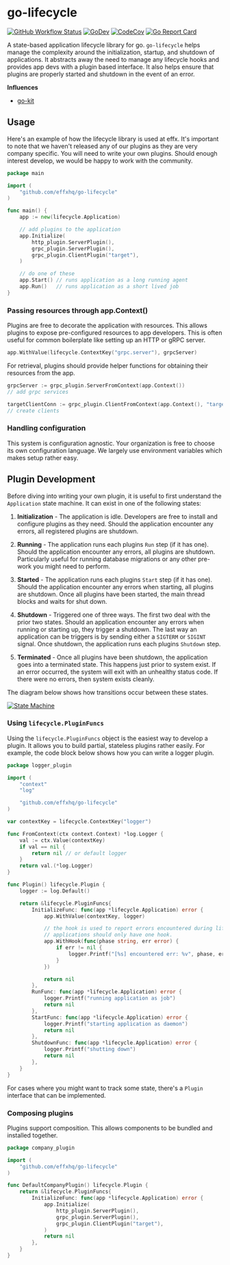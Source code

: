 # go-lifecycle

[![GitHub Workflow Status](https://github.com/effxhq/go-lifecycle/workflows/branch/badge.svg)](#tbd)
[![GoDev](https://img.shields.io/badge/go.dev-reference-007d9c?logo=go&logoColor=white&style=flat-square)](https://pkg.go.dev/github.com/effxhq/go-lifecycle?tab=doc)
[![CodeCov](https://codecov.io/gh/effxhq/go-lifecycle/branch/main/graph/badge.svg)](https://codecov.io/gh/effxhq/go-lifecycle)
[![Go Report Card](https://goreportcard.com/badge/effxhq/go-lifecycle)](https://goreportcard.com/report/effxhq/go-lifecycle)

A state-based application lifecycle library for go. `go-lifecycle` helps manage the complexity around the
initialization, startup, and shutdown of applications. It abstracts away the need to manage any lifecycle hooks and
provides app devs with a plugin based interface. It also helps ensure that plugins are properly started and shutdown
in the event of an error.

**Influences**

* [go-kit](https://github.com/go-kit/kit)

## Usage

Here's an example of how the lifecycle library is used at effx. It's important to note that we haven't released any of
our plugins as they are very company specific. You will need to write your own plugins. Should enough interest develop,
we would be happy to work with the community.

```go
package main

import (
	"github.com/effxhq/go-lifecycle"
)

func main() {
	app := new(lifecycle.Application)

	// add plugins to the application
	app.Initialize(
		http_plugin.ServerPlugin(),
		grpc_plugin.ServerPlugin(),
		grpc_plugin.ClientPlugin("target"),
	)

	// do one of these
	app.Start() // runs application as a long running agent
	app.Run()   // runs application as a short lived job
}
```

### Passing resources through app.Context()

Plugins are free to decorate the application with resources. This allows plugins to expose pre-configured resources to
app developers. This is often useful for common boilerplate like setting up an HTTP or gRPC server.

```go
app.WithValue(lifecycle.ContextKey("grpc.server"), grpcServer)
```

For retrieval, plugins should provide helper functions for obtaining their resources from the app.

```go
grpcServer := grpc_plugin.ServerFromContext(app.Context())
// add grpc services

targetClientConn := grpc_plugin.ClientFromContext(app.Context(), "target")
// create clients
```

### Handling configuration

This system is configuration agnostic. Your organization is free to choose its own configuration language. We largely
use environment variables which makes setup rather easy.

## Plugin Development

Before diving into writing your own plugin, it is useful to first understand the `Application` state machine. It can
exist in one of the following states:

1. **Initialization** - The application is idle. Developers are free to install and configure plugins as they need.
   Should the application encounter any errors, all registered plugins are shutdown.

1. **Running** - The application runs each plugins `Run` step (if it has one). Should the application encounter any
   errors, all plugins are shutdown. Particularly useful for running database migrations or any other pre-work you might
   need to perform.

1. **Started** - The application runs each plugins `Start` step (if it has one). Should the application encounter any
   errors when starting, all plugins are shutdown. Once all plugins have been started, the main thread blocks and waits
   for shut down.

1. **Shutdown** - Triggered one of three ways. The first two deal with the prior two states. Should an application
   encounter any errors when running or starting up, they trigger a shutdown. The last way an application can be
   triggers is by sending either a `SIGTERM` or `SIGINT` signal. Once shutdown, the application runs each
   plugins `Shutdown` step.

1. **Terminated** - Once all plugins have been shutdown, the application goes into a terminated state. This happens just
   prior to system exist. If an error occurred, the system will exit with an unhealthy status code. If there were no
   errors, then system exists cleanly.

The diagram below shows how transitions occur between these states.

[![State Machine](https://mermaid.ink/img/eyJjb2RlIjoiZ3JhcGggTFJcbiAgIFxuICAgKiAtLSBJbml0aWFsaXplIC0tPiAqXG4gICAqIC0tIFN0YXJ0IC0tPiBzdGFydGVkXG4gICAqIC0tIFJ1biAtLT4gcnVubmluZ1xuICAgKiAtLSBlcnIgLS0-IHNodXRkb3duXG5cbiAgIG9zLlNJR1RFUk0gLS0-IHNodXRkb3duXG4gICBzdGFydGVkIC0tIGVyciAtLT4gc2h1dGRvd25cbiAgIHJ1bm5pbmcgLS0gZXJyPyAtLT4gc2h1dGRvd25cblxuICAgc2h1dGRvd24gLS0-IHRlcm1pbmF0ZWRcbiIsIm1lcm1haWQiOnt9LCJ1cGRhdGVFZGl0b3IiOmZhbHNlLCJhdXRvU3luYyI6dHJ1ZSwidXBkYXRlRGlhZ3JhbSI6ZmFsc2V9)](https://mermaid-js.github.io/mermaid-live-editor/edit##eyJjb2RlIjoiZ3JhcGggTFJcbiAgIFxuICAgKiAtLSBJbml0aWFsaXplIC0tPiAqXG4gICAqIC0tIFN0YXJ0IC0tPiBzdGFydGVkXG4gICAqIC0tIFJ1biAtLT4gcnVubmluZ1xuICAgKiAtLSBlcnIgLS0-IHNodXRkb3duXG5cbiAgIG9zLlNJR1RFUk0gLS0-IHNodXRkb3duXG4gICBzdGFydGVkIC0tIGVyciAtLT4gc2h1dGRvd25cbiAgIG1pZ3JhdGluZyAtLSBlcnI_IC0tPiBzaHV0ZG93blxuXG4gICBzaHV0ZG93biAtLT4gdGVybWluYXRlZFxuIiwibWVybWFpZCI6Int9IiwidXBkYXRlRWRpdG9yIjpmYWxzZSwiYXV0b1N5bmMiOnRydWUsInVwZGF0ZURpYWdyYW0iOmZhbHNlfQ)

### Using `lifecycle.PluginFuncs`

Using the `lifecycle.PluginFuncs` object is the easiest way to develop a plugin. It allows you to build partial,
stateless plugins rather easily. For example, the code block below shows how you can write a logger plugin.

```go
package logger_plugin

import (
	"context"
	"log"

	"github.com/effxhq/go-lifecycle"
)

var contextKey = lifecycle.ContextKey("logger")

func FromContext(ctx context.Context) *log.Logger {
	val := ctx.Value(contextKey)
	if val == nil {
		return nil // or default logger
	}
	return val.(*log.Logger)
}

func Plugin() lifecycle.Plugin {
	logger := log.Default()

	return &lifecycle.PluginFuncs{
		InitializeFunc: func(app *lifecycle.Application) error {
			app.WithValue(contextKey, logger)

			// the hook is used to report errors encountered during lifecycle steps.
			// applications should only have one hook.
			app.WithHook(func(phase string, err error) {
				if err != nil {
					logger.Printf("[%s] encountered err: %v", phase, err)
				}
			})

			return nil
		},
		RunFunc: func(app *lifecycle.Application) error {
			logger.Printf("running application as job")
			return nil
		},
		StartFunc: func(app *lifecycle.Application) error {
			logger.Printf("starting application as daemon")
			return nil
		},
		ShutdownFunc: func(app *lifecycle.Application) error {
			logger.Printf("shutting down")
			return nil
		},
	}
}
```

For cases where you might want to track some state, there's a `Plugin` interface that can be implemented.

### Composing plugins

Plugins support composition. This allows components to be bundled and installed together.

```go
package company_plugin

import (
	"github.com/effxhq/go-lifecycle"
)

func DefaultCompanyPlugin() lifecycle.Plugin {
	return &lifecycle.PluginFuncs{
		InitializeFunc: func(app *lifecycle.Application) error {
			app.Initialize(
				http_plugin.ServerPlugin(),
				grpc_plugin.ServerPlugin(),
				grpc_plugin.ClientPlugin("target"),
			)
			return nil
		},
	}
}
```
